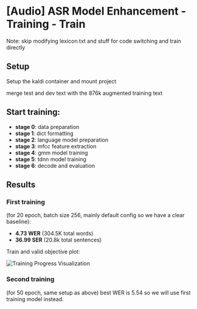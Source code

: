 # [Audio] ASR Model Enhancement - Training - Train

Note: skip modifying lexicon.txt and stuff for code switching and train directly

## Setup
Setup the kaldi container and mount project

merge test and dev text with the 876k augmented training text

## Start training:
- **stage 0**: data preparation
- **stage 1**: dict formatting
- **stage 2**: language model preparation
- **stage 3**: mfcc feature extraction
- **stage 4**: gmm model training
- **stage 5**: tdnn model training
- **stage 6**: decode and evaluation

## Results

### First training
(for 20 epoch, batch size 256, mainly default config so we have a clear baseline):
* **4.73 WER** (304.5K total words)
* **36.99 SER** (20.8k total sentences)

Train and valid objective plot:

![Training Progress Visualization](training_progress.png)

### Second training
(for 50 epoch, same setup as above) best WER is 5.54 so we will use first training model instead.
